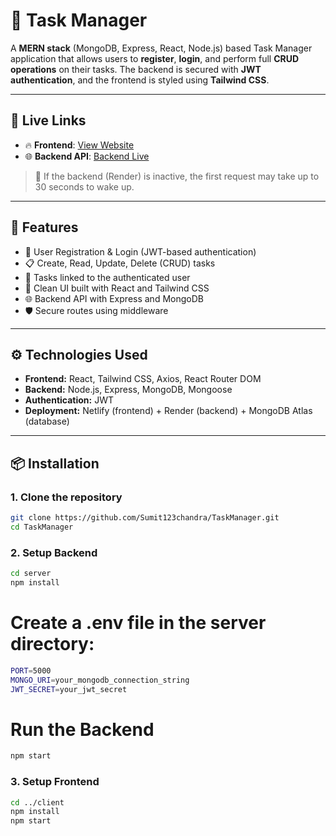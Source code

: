 # 📝 Task Manager

A **MERN stack** (MongoDB, Express, React, Node.js) based Task Manager application that allows users to **register**, **login**, and perform full **CRUD operations** on their tasks. The backend is secured with **JWT authentication**, and the frontend is styled using **Tailwind CSS**.

---

## 🔗 Live Links

- 🔥 **Frontend**: [View Website](https://tasktodourgently.netlify.app/)
- 🌐 **Backend API**: [Backend Live](https://taskmanager-8nh7.onrender.com)

> 🚨 If the backend (Render) is inactive, the first request may take up to 30 seconds to wake up.

---

## 🚀 Features

- 🔐 User Registration & Login (JWT-based authentication)
- 📋 Create, Read, Update, Delete (CRUD) tasks
- 📂 Tasks linked to the authenticated user
- 🎨 Clean UI built with React and Tailwind CSS
- 🌐 Backend API with Express and MongoDB
- 🛡️ Secure routes using middleware

---

## ⚙️ Technologies Used

- **Frontend:** React, Tailwind CSS, Axios, React Router DOM
- **Backend:** Node.js, Express, MongoDB, Mongoose
- **Authentication:** JWT
- **Deployment:** Netlify (frontend) + Render (backend) + MongoDB Atlas (database)

---

## 📦 Installation

### 1. Clone the repository

```bash
git clone https://github.com/Sumit123chandra/TaskManager.git
cd TaskManager
```

### 2. Setup Backend

```bash
cd server
npm install
```
# Create a .env file in the server directory:
```bash
PORT=5000
MONGO_URI=your_mongodb_connection_string
JWT_SECRET=your_jwt_secret
```
# Run the Backend
```bash
npm start
```

### 3. Setup Frontend

```bash
cd ../client
npm install
npm start
```

